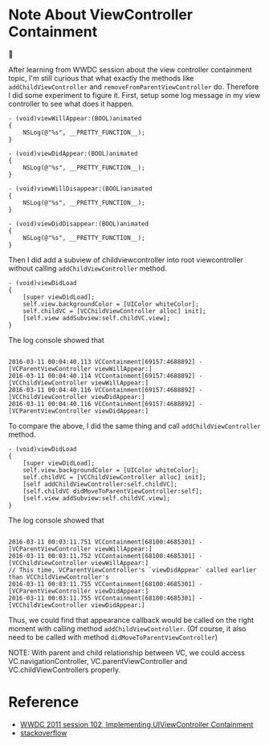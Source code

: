 # Note About ViewController Containment
:notebook:  

After learning from WWDC session about the view controller containment topic, I'm still curious that
what exactly the methods like `addChildViewController` and `removeFromParentViewController` do.
Therefore I did some experiment to figure it. First, setup some log message in my view controller to see what does it happen.

```objc
- (void)viewWillAppear:(BOOL)animated
{
    NSLog(@"%s", __PRETTY_FUNCTION__);
}

- (void)viewDidAppear:(BOOL)animated
{
    NSLog(@"%s", __PRETTY_FUNCTION__);
}

- (void)viewWillDisappear:(BOOL)animated
{
    NSLog(@"%s", __PRETTY_FUNCTION__);
}

- (void)viewDidDisappear:(BOOL)animated
{
    NSLog(@"%s", __PRETTY_FUNCTION__);
}
```

Then I did add a subview of childviewcontroller into root viewcontroller without calling `addChildViewController` method.

```objc
- (void)viewDidLoad
{
    [super viewDidLoad];
    self.view.backgroundColor = [UIColor whiteColor];
    self.childVC = [VCChildViewController alloc] init];
    [self.view addSubview:self.childVC.view];
}
```
The log console showed that
```objc

2016-03-11 00:04:40.113 VCContainment[69157:4688892] -[VCParentViewController viewWillAppear:]
2016-03-11 00:04:40.114 VCContainment[69157:4688892] -[VCChildViewController viewWillAppear:]
2016-03-11 00:04:40.116 VCContainment[69157:4688892] -[VCChildViewController viewDidAppear:]
2016-03-11 00:04:40.116 VCContainment[69157:4688892] -[VCParentViewController viewDidAppear:]

```

To compare the above, I did the same thing and call `addChildViewController` method.

```objc
- (void)viewDidLoad
{
    [super viewDidLoad];
    self.view.backgroundColor = [UIColor whiteColor];
    self.childVC = [VCChildViewController alloc] init];
    [self addChildViewController:self.childVC];
    [self.childVC didMoveToParentViewController:self];
    [self.view addSubview:self.childVC.view];
}
```

The log console showed that
```objc

2016-03-11 00:03:11.751 VCContainment[68100:4685301] -[VCParentViewController viewWillAppear:]
2016-03-11 00:03:11.752 VCContainment[68100:4685301] -[VCChildViewController viewWillAppear:]
// This time, VCParentViewController's `viewDidAppear` called earlier than VCChildViewController's
2016-03-11 00:03:11.755 VCContainment[68100:4685301] -[VCParentViewController viewDidAppear:]
2016-03-11 00:03:11.755 VCContainment[68100:4685301] -[VCChildViewController viewDidAppear:]
```

Thus, we could find that appearance callback would be called on the right moment with calling method `addChildViewController`. (Of course, it also need to be called with method `didMoveToParentViewController`)    

NOTE: With parent and child relationship between VC, we could access VC.navigationController, VC.parentViewController and VC.childViewControllers properly.

# Reference
* [WWDC 2011 session 102, Implementing UIViewController Containment](https://developer.apple.com/videos/play/wwdc2011/102/)
* [stackoverflow](http://stackoverflow.com/questions/14166006/how-is-a-parent-view-controller-notified-that-iss-child-view-controller-has-rem)

